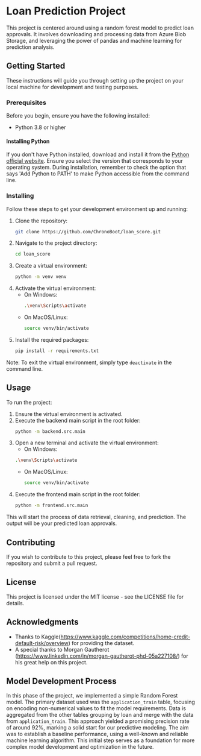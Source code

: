 # Loan Prediction Project

This project is centered around using a random forest model to predict loan approvals. It involves downloading and processing data from Azure Blob Storage, and leveraging the power of pandas and machine learning for prediction analysis.

## Getting Started

These instructions will guide you through setting up the project on your local machine for development and testing purposes.

### Prerequisites

Before you begin, ensure you have the following installed:
- Python 3.8 or higher

#### Installing Python
If you don't have Python installed, download and install it from the [Python official website](https://www.python.org/downloads/). Ensure you select the version that corresponds to your operating system. During installation, remember to check the option that says 'Add Python to PATH' to make Python accessible from the command line.

### Installing

Follow these steps to get your development environment up and running:

1. Clone the repository:
    ```bash
    git clone https://github.com/ChronoBoot/loan_score.git
    ```
2. Navigate to the project directory:
    ```bash
    cd loan_score
    ```
3. Create a virtual environment:
    ```bash
    python -m venv venv
    ```
4. Activate the virtual environment:
   - On Windows:
     ```bash
     .\venv\Scripts\activate
     ```
   - On MacOS/Linux:
     ```bash
     source venv/bin/activate
     ```
5. Install the required packages:
    ```bash
    pip install -r requirements.txt
    ```

Note: To exit the virtual environment, simply type `deactivate` in the command line.

## Usage

To run the project:
1. Ensure the virtual environment is activated.
2. Execute the backend main script in the root folder:
    ```bash
    python -m backend.src.main
    ```
3. Open a new terminal and activate the virtual environment:
    - On Windows:
     ```bash
     .\venv\Scripts\activate
     ```
   - On MacOS/Linux:
     ```bash
     source venv/bin/activate
     ```
4. Execute the frontend main script in the root folder:
    ```bash
    python -m frontend.src.main
    ```

This will start the process of data retrieval, cleaning, and prediction. The output will be your predicted loan approvals.

## Contributing

If you wish to contribute to this project, please feel free to fork the repository and submit a pull request.

## License

This project is licensed under the MIT license - see the LICENSE file for details.

## Acknowledgments

- Thanks to Kaggle(https://www.kaggle.com/competitions/home-credit-default-risk/overview) for providing the dataset.
- A special thanks to Morgan Gautherot (https://www.linkedin.com/in/morgan-gautherot-phd-05a227108/) for his great help on this project.

## Model Development Process

In this phase of the project, we implemented a simple Random Forest model. The primary dataset used was the `application_train` table, focusing on encoding non-numerical values to fit the model requirements.
Data is aggregated from the other tables grouping by loan and merge with the data from `application_train`.
This approach yielded a promising precision rate of around 92%, marking a solid start for our predictive modeling. The aim was to establish a baseline performance, using a well-known and reliable machine learning algorithm. This initial step serves as a foundation for more complex model development and optimization in the future.